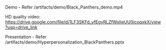 Demo - Refer /artifacts/demo/Black_Panthers_demo.mp4

HD quality video:
https://drive.google.com/file/d/1LF3SKFd_vfEgyRLZfWsIieUU0icoqxkX/view?usp=drive_link

Presentation - Refer /artifacts/demo/Hyperpersonalization_BlackPanthers.pptx